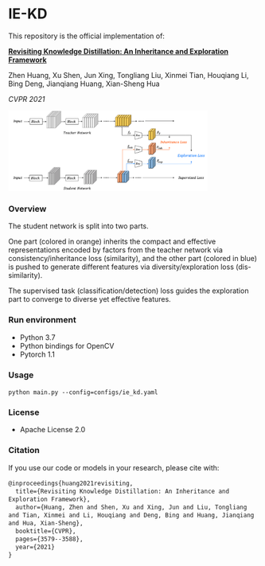  # IE-KD
 This repository is the official implementation of:

 [**Revisiting Knowledge Distillation: An Inheritance and Exploration Framework**](https://arxiv.org/abs/2107.00181)

 Zhen Huang, Xu Shen, Jun Xing, Tongliang Liu, Xinmei Tian, Houqiang Li, Bing
 Deng, Jianqiang Huang, Xian-Sheng Hua

 *CVPR 2021*

 <img src="ie-kd_diagram.png" width="400">
 

 ### Overview

 The student network is split into two parts.
 
 One part (colored in orange) inherits the compact and effective representations encoded by factors from the teacher network via consistency/inheritance loss (similarity), and the other part (colored in blue) is pushed to generate different features via diversity/exploration loss (dis-similarity).
 
 The supervised task (classification/detection) loss guides the exploration part to converge to diverse yet effective features.

### Run environment

+ Python 3.7
+ Python bindings for OpenCV
+ Pytorch 1.1

### Usage
```
python main.py --config=configs/ie_kd.yaml
```

### License
+ Apache License 2.0


### Citation
If you use our code or models in your research, please cite with:
```
@inproceedings{huang2021revisiting,
  title={Revisiting Knowledge Distillation: An Inheritance and Exploration Framework},
  author={Huang, Zhen and Shen, Xu and Xing, Jun and Liu, Tongliang and Tian, Xinmei and Li, Houqiang and Deng, Bing and Huang, Jianqiang and Hua, Xian-Sheng},
  booktitle={CVPR},
  pages={3579--3588},
  year={2021}
}
```